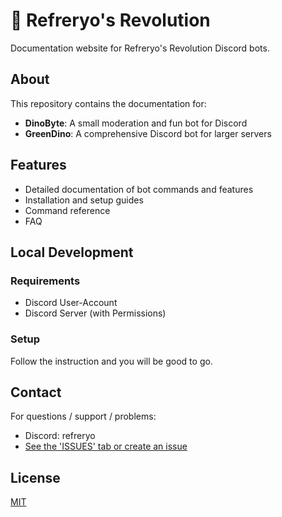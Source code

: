 # 🦖 Refreryo's Revolution

Documentation website for Refreryo's Revolution Discord bots.

## About

This repository contains the documentation for:
- **DinoByte**: A small moderation and fun bot for Discord
- **GreenDino**: A comprehensive Discord bot for larger servers

## Features

- Detailed documentation of bot commands and features
- Installation and setup guides
- Command reference
- FAQ

## Local Development

### Requirements

- Discord User-Account
- Discord Server (with Permissions)

### Setup

Follow the instruction and you will be good to go.

## Contact

For questions / support / problems:
- Discord: refreryo
- [See the 'ISSUES' tab or create an issue](https://github.com/Refreryo/refreryo-revolution/issues)

## License

[MIT](LICENSE)
